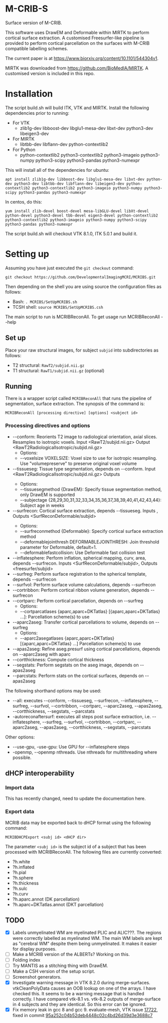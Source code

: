 # M-CRIB-S
Surface version of M-CRIB.

This software uses DrawEM and Deformable within MIRTK to perform cortical surface extraction.
A customised Freesurfer-like pipeline is provided to perform cortical parcellation on the surfaces with M-CRIB compatible labelling schemes.

The current paper is at https://www.biorxiv.org/content/10.1101/544304v1.

MIRTK was downloaded from https://github.com/BioMedIA/MIRTK. A customised version is included in this repo.

# Installation

The script build.sh will build ITK, VTK and MIRTK. Install the following dependencies prior to running:

- For VTK
  - zlib1g-dev libboost-dev libglu1-mesa-dev libxt-dev python3-dev libeigen3-dev
- For MIRTK
  - libtbb-dev libflann-dev python-contextlib2
- For Python
  - python-contextlib2 python3-contextlib2 python3-imageio python3-numpy python3-scipy python3-pandas python3-numexpr

This will install all of the dependencies for ubuntu:

`apt install zlib1g-dev libboost-dev libglu1-mesa-dev libxt-dev python-dev python3-dev libtbb-dev libflann-dev libeigen3-dev python-contextlib2 python3-contextlib2 python3-imageio python3-numpy python3-scipy python3-pandas python3-numexpr`

In centos, do this:

`yum install zlib-devel boost-devel mesa-libGLU-devel libXt-devel python-devel python3-devel tbb-devel eigen3-devel python-contextlib2 python3-contextlib2 python3-imageio python3-numpy python3-scipy python3-pandas python3-numexpr`

The script build.sh will checkout VTK 8.1.0, ITK 5.0.1 and build it.

# Setting up

Assuming you have just executed the `git checkout` command:

`git checkout https://github.com/DevelopmentalImagingMCRI/MCRIBS.git`

Then depending on the shell you are using source the configuration files as follows:

- Bash: `. MCRIBS/SetUpMCRIBS.sh`
- TCSH shell: `source MCRIBS/SetUpMCRIBS.csh`

The main script to run is MCRIBReconAll. To get usage run MCRIBReconAll --help

## Set up

Place your raw structural images, for subject `subjid` into subdirectories as follows:  

* T2 structural: `RawT2/subjid.nii.gz`
* T1 structural: `RawT1/subjid.nii.gz` (optional)

## Running

There is a wrapper script called `MCRIBReconAll` that runs the pipeline of segmentation, surface extraction. The synopsis of the command is:

`MCRIBReconAll [processing directive] [options] <subject id>`

### Processing directives and options

- --conform: Reorients T2 image to radiological orientation, axial slices. Resamples to isotropic voxels. Input <RawT2/subjid.nii.gz> Output <RawT2RadiologicalIsotropic/subjid.nii.gz>
  - Options:
  - --voxelsize VOXELSIZE: Voxel size to use for isotropic resampling. Use "volumepreserve" to preserve original voxel volume
- --tissueseg: Tissue type segmentation, depends on --conform. Input <RawT2RadiologicalIsotropic/subjid.nii.gz> Outputs <TissueSeg>
  - Options:
  - --tissuesegmethod {DrawEM}: Specify tissue segmentation method, only DrawEM is supported
  - --subjectage {28,29,30,31,32,33,34,35,36,37,38,39,40,41,42,43,44}: Subject age in weeks
- --surfrecon: Cortical surface extraction, depends --tissueseg. Inputs <TissueSeg>, Outputs <SurfReconDeformable/subjid>
  - Options:
  - --surfreconmethod {Deformable}: Specify cortical surface extraction method
  - --deformablejointhresh DEFORMABLEJOINTHRESH: Join threshold parameter for Deformable, default=1.
  - --deformablefastcollision: Use Deformable fast collision test
- --inflatesphere: Perform inflation, spherical mapping, curv, area, depends --surfrecon. Inputs <SurfReconDeformable/subjid>, Outputs <freesurfer/subjid>
- --surfreg: Perform surface registration to the spherical template, depends --surfrecon
- --surfvol: Perform surface volume calculations, depends --surfrecon
- --cortribbon: Perform cortical ribbon volume generation, depends --surfrecon
- --cortparc: Perform cortical parcellation, depends on --surfreg
  - Options:
  - --cortparcatlases {aparc,aparc+DKTatlas} [{aparc,aparc+DKTatlas} ...]: Parcellation scheme(s) to use
- --aparc2aseg: Transfer cortical parcellations to volume, depends on --surfreg
  - Options:
  - --aparc2asegatlases {aparc,aparc+DKTatlas} [{aparc,aparc+DKTatlas} ...] Parcellation scheme(s) to use
- --apas2aseg: Refine aseg.presurf using cortical parcellations, depends on --aparc2aseg with aparc
- --cortthickness: Compute cortical thickness
- --segstats: Perform segstats on the aseg image, depends on --apas2aseg
- --parcstats: Perform stats on the cortical surfaces, depends on --apas2aseg

The following shorthand options may be used:

- --all: executes --conform, --tissueseg, --surfrecon, --inflatesphere, --surfreg, --surfvol, --cortribbon, --cortparc, --aparc2aseg, --apas2aseg, --cortthickness, --segstats, --parcstats
- -autoreconaftersurf: executes all steps post surface extraction, i.e. --inflatesphere, --surfreg, --surfvol, --cortribbon, --cortparc, --aparc2aseg, --apas2aseg, --cortthickness, --segstats, --parcstats

Other options:
- --use-gpu, -use-gpu: Use GPU for --inflatesphere steps
- -openmp, --openmp nthreads. Use nthreads for multithreading where possible.

## dHCP interoperability

### Import data

This has recently changed, need to update the documentation here.

### Export data

MCRIB data may be exported back to dHCP format using the following command:

`MCRIBDHCPExport <subj id> <dHCP dir>`

The parameter `<subj id>` is the subject id of a subject that has been processed with MCRIBReconAll. The following files are currently converted:

 - ?h.white
 - ?h.inflated
 - ?h.pial
 - ?h.sphere
 - ?h.thickness
 - ?h.sulc
 - ?h.curv
 - ?h.aparc.annot (DK parcellation)
 - ?h.aparc+DKTatlas.annot (DKT parcellation)

## TODO

- [x] Labels unmyelinated WM are myelinated PLIC and ALIC???. The regions were correctly labelled as myelinated WM. The main WM labels are kept as "cerebral WM" despite them being unmyelinated. It makes it easier for display purposes.
- [ ] Make a MCRIB version of the ALBERTs? Working on this.
- [ ] Folding index
- [ ] Try MANTIS as a stitching thing with DrawEM.
- [ ] Make a CSH version of the setup script.
- [ ] Screenshot generators.
- [x] Investigate warning message in VTK 8.2.0 during merge-surfaces. vtkCleanPolyData causes an OOB lookup on one of the arrays. I have checked this. It seems to be a warning message that is handled correctly. I have compared vtk-8.1 vs. vtk-8.2 outputs of merge-surface in 4 subjects and they are identical. So this error can be ignored.
- [x] Fix memory leak in gcc 8 and gcc 9. evaluate-mesh, VTK issue [17722](https://gitlab.kitware.com/vtk/vtk/issues/17722), fixed in commit [95a252c04b52deb4448c02c4bd26d39d3e3688c7](https://github.com/DevelopmentalImagingMCRI/MCRIBS/commit/95a252c04b52deb4448c02c4bd26d39d3e3688c7)
